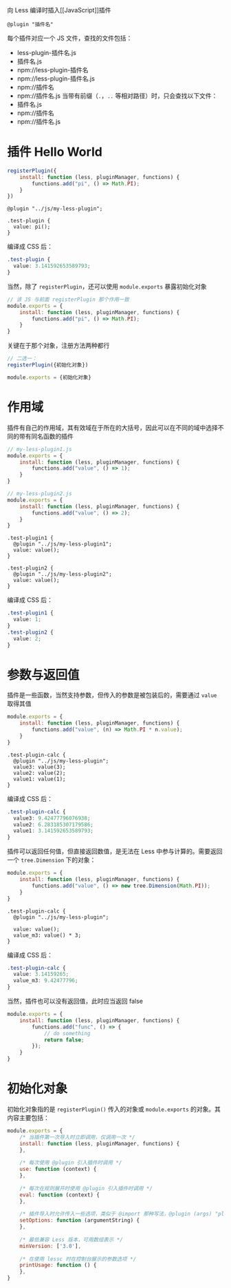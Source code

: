 向 Less 编译时插入[[JavaScript]]插件

```Less
@plugin "插件名"
```

每个插件对应一个 JS 文件，查找的文件包括：
- less-plugin-插件名.js
- 插件名.js
- npm://less-plugin-插件名
- npm://less-plugin-插件名.js
- npm://插件名
- npm://插件名.js
当带有前缀（`.`，`..` 等相对路径）时，只会查找以下文件：
- 插件名.js
- npm://插件名
- npm://插件名.js

# 插件 Hello World

```Javascript
registerPlugin({  
    install: function (less, pluginManager, functions) {  
        functions.add("pi", () => Math.PI);  
    }  
})
```

```Less
@plugin "../js/my-less-plugin";  
  
.test-plugin {  
  value: pi();  
}
```

编译成 CSS 后：

```CSS
.test-plugin {  
  value: 3.141592653589793;  
}
```

当然，除了 `registerPlugin`，还可以使用 `module.exports` 暴露初始化对象

```Javascript
// 该 JS 与前面 registerPlugin 那个作用一致
module.exports = {  
    install: function (less, pluginManager, functions) {  
        functions.add("pi", () => Math.PI);  
    }  
}
```

关键在于那个对象，注册方法两种都行

```Javascript
// 二选一：
registerPlugin({初始化对象})

module.exports = {初始化对象}
```

# 作用域

插件有自己的作用域，其有效域在于所在的大括号，因此可以在不同的域中选择不同的带有同名函数的插件

```Javascript
// my-less-plugin1.js
module.exports = {  
    install: function (less, pluginManager, functions) {  
        functions.add("value", () => 1);  
    }  
}

// my-less-plugin2.js
module.exports = {  
    install: function (less, pluginManager, functions) {  
        functions.add("value", () => 2);  
    }  
}
```

```Less
.test-plugin1 {  
  @plugin "../js/my-less-plugin1";  
  value: value();  
}  
  
.test-plugin2 {  
  @plugin "../js/my-less-plugin2";  
  value: value();  
}
```

编译成 CSS 后：

```CSS
.test-plugin1 {  
  value: 1;  
}  
.test-plugin2 {  
  value: 2;  
}
```

# 参数与返回值

插件是一些函数，当然支持参数，但传入的参数是被包装后的，需要通过 `value` 取得其值

```Javascript
module.exports = {  
    install: function (less, pluginManager, functions) {  
        functions.add("value", (n) => Math.PI * n.value);  
    }  
}
```

```Less
.test-plugin-calc {  
  @plugin "../js/my-less-plugin";  
  value3: value(3);  
  value2: value(2);  
  value1: value(1);  
}
```

编译成 CSS 后：

```CSS
.test-plugin-calc {  
  value3: 9.42477796076938;  
  value2: 6.283185307179586;  
  value1: 3.141592653589793;  
}
```

插件可以返回任何值，但直接返回数值，是无法在 Less 中参与计算的。需要返回一个 `tree.Dimension` 下的对象：

```Javascript
module.exports = {  
    install: function (less, pluginManager, functions) {  
        functions.add("value", () => new tree.Dimension(Math.PI));  
    }  
}
```

```Less
.test-plugin-calc {  
  @plugin "../js/my-less-plugin";  
  
  value: value();  
  value_m3: value() * 3;  
}
```

编译成 CSS 后：

```CSS
.test-plugin-calc {  
  value: 3.14159265;  
  value_m3: 9.42477796;  
}
```

当然，插件也可以没有返回值，此时应当返回 false

```Javascript
module.exports = {  
    install: function (less, pluginManager, functions) {  
        functions.add("func", () => {  
            // do something  
            return false;  
        });  
    }  
}
```

# 初始化对象

初始化对象指的是 `registerPlugin()` 传入的对象或 `module.exports` 的对象。其内容主要包括：

```Javascript
module.exports = {  
    /* 当插件第一次导入时立即调用，仅调用一次 */
    install: function (less, pluginManager, functions) {  
    },  
    
    /* 每次使用 @plugin 引入插件时调用 */
    use: function (context) {  
    },  
    
    /* 每次在规则展开时使用 @plugin 引入插件时调用 */
    eval: function (context) {  
    },  
    
    /* 插件导入时允许传入一些选项，类似于 @import 那种写法，@plugin (args) "plugin"，这里用于处理这些选项 */
    setOptions: function (argumentString) {  
    },  
    
    /* 最低兼容 Less 版本，可用数组表示 */
    minVersion: ['3.0'],  
    
    /* 在使用 lessc 时在控制台展示的参数选项 */
    printUsage: function () {  
    },  
}
```

